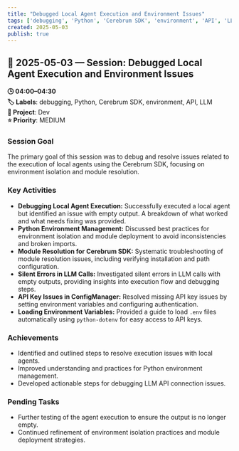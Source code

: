 ```yaml
---
title: "Debugged Local Agent Execution and Environment Issues"
tags: ['debugging', 'Python', 'Cerebrum SDK', 'environment', 'API', 'LLM']
created: 2025-05-03
publish: true
---
```


## 📅 2025-05-03 — Session: Debugged Local Agent Execution and Environment Issues

**🕒 04:00–04:30**  
**🏷️ Labels**: debugging, Python, Cerebrum SDK, environment, API, LLM  
**📂 Project**: Dev  
**⭐ Priority**: MEDIUM  


### Session Goal
The primary goal of this session was to debug and resolve issues related to the execution of local agents using the Cerebrum SDK, focusing on environment isolation and module resolution.

### Key Activities
- **Debugging Local Agent Execution:** Successfully executed a local agent but identified an issue with empty output. A breakdown of what worked and what needs fixing was provided.
- **Python Environment Management:** Discussed best practices for environment isolation and module deployment to avoid inconsistencies and broken imports.
- **Module Resolution for Cerebrum SDK:** Systematic troubleshooting of module resolution issues, including verifying installation and path configuration.
- **Silent Errors in LLM Calls:** Investigated silent errors in LLM calls with empty outputs, providing insights into execution flow and debugging steps.
- **API Key Issues in ConfigManager:** Resolved missing API key issues by setting environment variables and configuring authentication.
- **Loading Environment Variables:** Provided a guide to load `.env` files automatically using `python-dotenv` for easy access to API keys.

### Achievements
- Identified and outlined steps to resolve execution issues with local agents.
- Improved understanding and practices for Python environment management.
- Developed actionable steps for debugging LLM API connection issues.

### Pending Tasks
- Further testing of the agent execution to ensure the output is no longer empty.
- Continued refinement of environment isolation practices and module deployment strategies.

